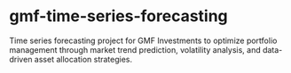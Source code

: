 # gmf-time-series-forecasting
Time series forecasting project for GMF Investments to optimize portfolio management through market trend prediction, volatility analysis, and data-driven asset allocation strategies.
